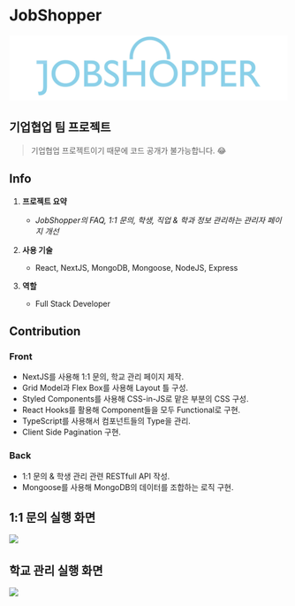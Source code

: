 # JobShopper

![](Images/headerlogo.jpg)

## 기업협업 팀 프로젝트

> 기업협업 프로젝트이기 때문에 코드 공개가 불가능합니다. 😂

## Info

1. **프로젝트 요약**
    - *JobShopper의 FAQ, 1:1 문의, 학생, 직업 & 학과 정보 관리하는 관리자 페이지 개선*

2. **사용 기술**
    - React, NextJS, MongoDB, Mongoose, NodeJS, Express

3. **역할**
    - Full Stack Developer
    
## Contribution

### Front

- NextJS를 사용해  1:1 문의, 학교 관리 페이지 제작.
- Grid Model과 Flex Box를 사용해 Layout 틀 구성.
- Styled Components를 사용해 CSS-in-JS로 맡은 부분의 CSS 구성.
- React Hooks를 활용해 Component들을 모두 Functional로 구현.
- TypeScript를 사용해서 컴포넌트들의 Type을 관리.
- Client Side Pagination 구현.

### Back

- 1:1 문의 & 학생 관리 관련 RESTfull API 작성.
- Mongoose를 사용해 MongoDB의 데이터를 조합하는 로직 구현.

## 1:1 문의 실행 화면

![](Images/question.gif)

## 학교 관리 실행 화면

![](Images/school.gif)
